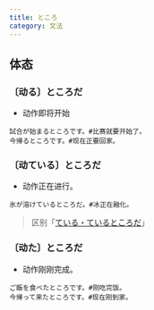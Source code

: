 ```yaml
---
title: ところ
category: 文法
---
```


## 体态

### 〔动る〕ところだ

- 动作即将开始

```example
試合が始まるところです。#比赛就要开始了。
今帰るところです。#现在正要回家。
```

### 〔动ている〕ところだ

- 动作正在进行。

```example
氷が溶けているところだ。#冰正在融化。
```

> 区别「[ている・ているところだ](teiru-teirutokoroda)」

### 〔动た〕ところだ

- 动作刚刚完成。

```example
ご飯を食べたところです。#刚吃完饭。
今帰って来たところです。#现在刚到家。
```
